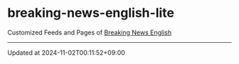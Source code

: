 # breaking-news-english-lite

Customized Feeds and Pages of [Breaking News English](https://breakingnewsenglish.com/)

---

Updated at 2024-11-02T00:11:52+09:00
